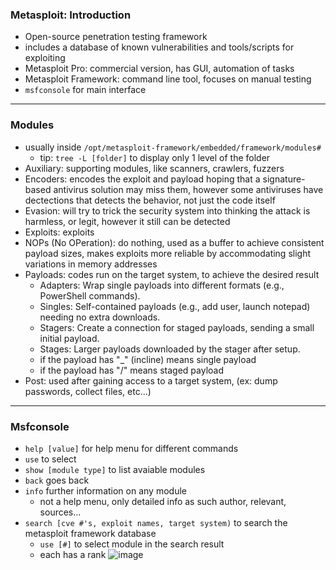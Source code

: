 ### Metasploit: Introduction
- Open-source penetration testing framework
- includes a database of known vulnerabilities and tools/scripts for exploiting
- Metasploit Pro: commercial version, has GUI, automation of tasks
- Metasploit Framework: command line tool, focuses on manual testing
- `msfconsole` for main interface
___
### Modules
- usually inside `/opt/metasploit-framework/embedded/framework/modules#`
  - tip: `tree -L [folder]` to display only 1 level of the folder
- Auxiliary: supporting modules, like scanners, crawlers, fuzzers
- Encoders: encodes the exploit and payload hoping that a signature-based antivirus solution may miss them, however some antiviruses have dectections that detects the behavior, not just the code itself
- Evasion: will try to trick the security system into thinking the attack is harmless, or legit, however it still can be detected
- Exploits: exploits
- NOPs (No OPeration): do nothing, used as a buffer to achieve consistent payload sizes, makes exploits more reliable by accommodating slight variations in memory addresses
- Payloads: codes run on the target system, to achieve the desired result
  - Adapters: Wrap single payloads into different formats (e.g., PowerShell commands).
  - Singles: Self-contained payloads (e.g., add user, launch notepad) needing no extra downloads.
  - Stagers: Create a connection for staged payloads, sending a small initial payload.
  - Stages: Larger payloads downloaded by the stager after setup.
  - if the payload has "_" (incline) means single payload
  - if the payload has "/" means staged payload
- Post: used after gaining access to a target system, (ex: dump passwords, collect files, etc...)
___
### Msfconsole
- `help [value]` for help menu for different commands
- `use` to select
- `show [module type]` to list avaiable modules
- `back` goes back
- `info` further information on any module
  - not a help menu, only detailed info as such author, relevant, sources...
- `search [cve #'s, exploit names, target system)` to search the metasploit framework database
  - `use [#]` to select module in the search result
  - each has a rank ![image](https://github.com/user-attachments/assets/41bea4b6-7f7c-4b64-921e-1b617f12b74f)










